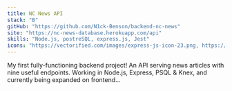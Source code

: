 ```yaml
---
title: NC News API
stack: "B"
gitHub: "https://github.com/N1ck-Benson/backend-nc-news"
site: "https://nc-news-database.herokuapp.com/api"
skills: "Node.js, postreSQL, express.js, Jest"
icons: "https://vectorified.com/images/express-js-icon-23.png, https://cdn.iconscout.com/icon/free/png-64/postgresql-11-1175122.png, https://vectorified.com/images/express-js-icon-20.png, https://cdn.iconscout.com/icon/free/png-64/jest-3521517-2945020.png"
---
```


My first fully-functioning backend project! An API serving news articles with nine useful endpoints. Working in Node.js, Express, PSQL & Knex, and currently being expanded on frontend...
